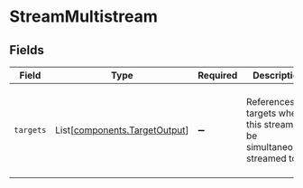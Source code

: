 # StreamMultistream


## Fields

| Field                                                                       | Type                                                                        | Required                                                                    | Description                                                                 | Example                                                                     |
| --------------------------------------------------------------------------- | --------------------------------------------------------------------------- | --------------------------------------------------------------------------- | --------------------------------------------------------------------------- | --------------------------------------------------------------------------- |
| `targets`                                                                   | List[[components.TargetOutput](../../models/components/targetoutput.md)]    | :heavy_minus_sign:                                                          | References to targets where this stream will be simultaneously<br/>streamed to<br/> | [<br/>{<br/>"id": "PUSH123",<br/>"profile": "720p"<br/>}<br/>]              |